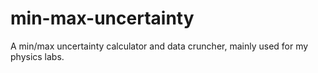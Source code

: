 # min-max-uncertainty
A min/max uncertainty calculator and data cruncher, mainly used for my physics labs.
